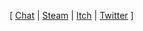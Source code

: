 [ [Chat](https://paladin-t.github.io/) | [Steam](https://store.steampowered.com/developer/tony) | [Itch](https://tonywang.itch.io/) | [Twitter](https://twitter.com/wangrenxin) ]

<!--
![Tony's GitHub Stats](https://github-readme-stats.vercel.app/api?username=paladin-t&count_private=true&show_icons=true)
-->

<!--
**paladin-t/paladin-t** is a ✨ _special_ ✨ repository because its `README.md` (this file) appears on your GitHub profile.

See https://github.com/anuraghazra/github-readme-stats to custom your own.

Here are some ideas to get you started:

- 🔭 I’m currently working on ...
- 🌱 I’m currently learning ...
- 👯 I’m looking to collaborate on ...
- 🤔 I’m looking for help with ...
- 💬 Ask me about ...
- 📫 How to reach me: ...
- 😄 Pronouns: ...
- ⚡ Fun fact: ...
-->

